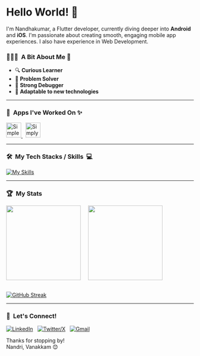 # Hello World! 👋

I'm Nandhakumar, a Flutter developer, currently diving deeper into **Android** and **iOS**. I'm passionate about creating smooth, engaging mobile app experiences. I also have experience in Web Development.

### 👨🏻‍💻 &nbsp;A Bit About Me&nbsp;📱
- 🔍 **Curious Learner**
- 🧠 **Problem Solver**
- 🐞 **Strong Debugger**
- 🔄 **Adaptable to new technologies**

---
### 🚀 &nbsp;Apps I've Worked On&nbsp;✨
<a href="https://play.google.com/store/apps/details?id=com.simpleenergy.app&hl=en_IN" target="_blank" rel="noreferrer">
    <img src="https://play-lh.googleusercontent.com/m9fqjlsfo3w0FOlbFJc1kJqJPIRVafV0gSJ-5QDcHxnnfvZ5ev0s6KcdQxeZaogP_fI=w480-h960-rw" alt="Simple Connect" width="40" height="40"/>
</a>
&nbsp;
<a href="https://play.google.com/store/apps/details?id=com.thesimply.the_simply_news&pcampaignid=web_share" target="#" rel="noreferrer">
    <img src="https://play-lh.googleusercontent.com/X3DMmr8rIfCJazpokv7WK_G2s99eTdF_lvaaKwWGBloCdXleWavZMKUc_X38NTLaFA=w480-h960-rw" alt="Simply News" width="40" height="40"/>
</a>
<br>

---

### 🛠️ &nbsp;My Tech Stacks / Skills &nbsp;💻
[![My Skills](https://skillicons.dev/icons?i=dart,flutter,kotlin,java,androidstudio,swift,apple,cpp,javascript,react,firebase,git,github,figma&theme=dark&perline=7)](https://skillicons.dev)
<br>

---

### 🏆&nbsp; My Stats
<picture>
  <source
    srcset="https://github-readme-stats.vercel.app/api?username=c-nandhakumar&show_icons=true&theme=dark"
    media="(prefers-color-scheme: dark)"
  />
  <source
    srcset="https://github-readme-stats.vercel.app/api?username=c-nandhakumar&show_icons=true"
    media="(prefers-color-scheme: light), (prefers-color-scheme: no-preference)"
  />
  <img height=200 align="center" src="https://github-readme-stats.vercel.app/api?username=c-nandhakumar&show_icons=true" />
</picture>
&nbsp;
&nbsp;
<picture>
  <source
    srcset="https://github-readme-stats.vercel.app/api/top-langs?username=c-nandhakumar&layout=compact&langs_count=8&card_width=320&theme=dark"
    media="(prefers-color-scheme: dark)"
  />
  <source
    srcset="https://github-readme-stats.vercel.app/api/top-langs?username=c-nandhakumar&layout=compact&langs_count=8&card_width=320"
    media="(prefers-color-scheme: light), (prefers-color-scheme: no-preference)"
  />

  <img height=200 align="center" src="https://github-readme-stats.vercel.app/api/top-langs?username=c-nandhakumar&layout=compact&langs_count=8&card_width=320" />
</picture>

<br>
<br>

[![GitHub Streak](https://streak-stats.demolab.com?user=c-nandhakumar&theme=dark&border_radius=4&card_width=478&fire=FF0000&currStreakLabel=FFA800&currStreakNum=FFA800&background=101010&border=9B9B9B)](https://git.io/streak-stats)


---

### 💬 &nbsp;Let's Connect!
[![LinkedIn](https://skillicons.dev/icons?i=linkedin)](https://www.linkedin.com/in/nandhakumar-c/) &nbsp;
[![Twitter/X](https://skillicons.dev/icons?i=twitter)](https://twitter.com/_nandhakumar__) &nbsp;
[![Gmail](https://skillicons.dev/icons?i=gmail)](mailto:nandha2402@gmail.com?subject=Hello%20Jasper,%20From%20Github)

Thanks for stopping by! <br>
Nandri, Vanakkam 😊
